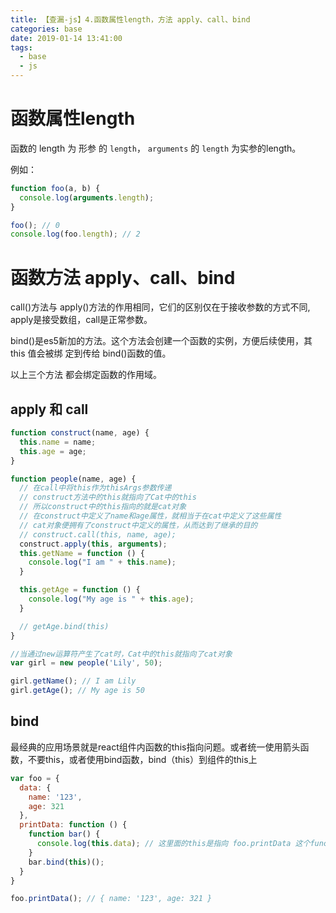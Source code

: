 ```yaml
---
title: 【查漏-js】4.函数属性length，方法 apply、call、bind
categories: base
date: 2019-01-14 13:41:00
tags:
  - base
  - js
---
```

# 函数属性length
函数的 length 为 形参 的 `length`，
`arguments` 的 `length` 为实参的length。

例如：
```javascript
function foo(a, b) {
  console.log(arguments.length);
}

foo(); // 0
console.log(foo.length); // 2
```

# 函数方法 apply、call、bind
call()方法与 apply()方法的作用相同，它们的区别仅在于接收参数的方式不同, apply是接受数组，call是正常参数。

bind()是es5新加的方法。这个方法会创建一个函数的实例，方便后续使用，其 this 值会被绑 定到传给 bind()函数的值。

以上三个方法 都会绑定函数的作用域。

## apply 和 call 
```javascript
function construct(name, age) {
  this.name = name;
  this.age = age;
}

function people(name, age) {
  // 在call中将this作为thisArgs参数传递
  // construct方法中的this就指向了Cat中的this
  // 所以construct中的this指向的就是cat对象
  // 在construct中定义了name和age属性，就相当于在cat中定义了这些属性
  // cat对象便拥有了construct中定义的属性，从而达到了继承的目的
  // construct.call(this, name, age);
  construct.apply(this, arguments);
  this.getName = function () {
    console.log("I am " + this.name);
  }

  this.getAge = function () {
    console.log("My age is " + this.age);
  }

  // getAge.bind(this)
}

//当通过new运算符产生了cat时，Cat中的this就指向了cat对象
var girl = new people('Lily', 50);

girl.getName(); // I am Lily
girl.getAge(); // My age is 50
```

## bind
最经典的应用场景就是react组件内函数的this指向问题。或者统一使用箭头函数，不要this，或者使用bind函数，bind（this）到组件的this上
```javascript
var foo = {
  data: {
    name: '123',
    age: 321
  },
  printData: function () {
    function bar() {
      console.log(this.data); // 这里面的this是指向 foo.printData 这个function，而不是foo对象
    }
    bar.bind(this)();
  }
}

foo.printData(); // { name: '123', age: 321 }
```
